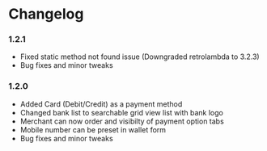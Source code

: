 # Changelog

### 1.2.1

- Fixed static method not found issue (Downgraded retrolambda to 3.2.3)
- Bug fixes and minor tweaks

### 1.2.0

- Added Card (Debit/Credit) as a payment method
- Changed bank list to searchable grid view list with bank logo
- Merchant can now order and visibilty of payment option tabs
- Mobile number can be preset in wallet form
- Bug fixes and minor tweaks
